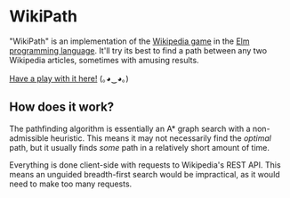 # WikiPath

"WikiPath" is an implementation of the [Wikipedia game](https://en.wikipedia.org/wiki/Wikipedia:Wiki_Game) in the [Elm programming language](http://elm-lang.org/). It'll try its best to find a path between any two Wikipedia articles, sometimes with amusing results.

[Have a play with it here!](https://fizwidget.github.io/wiki-path/index.html) (｡◕‿◕｡)

## How does it work?

The pathfinding algorithm is essentially an A* graph search with a non-admissible heuristic. This means it may not necessarily find the *optimal* path, but it usually finds *some* path in a relatively short amount of time.

Everything is done client-side with requests to Wikipedia's REST API. This means an unguided breadth-first search would be impractical, as it would need to make too many requests.